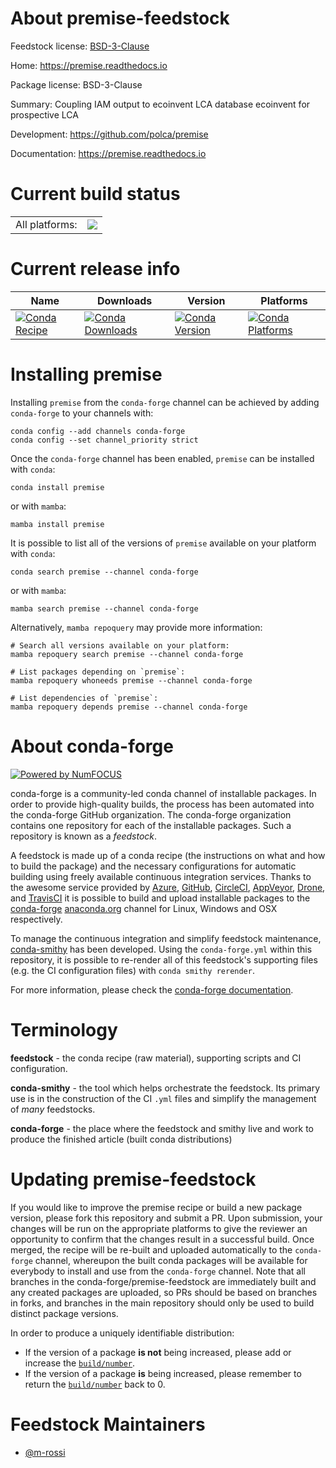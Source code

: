 About premise-feedstock
=======================

Feedstock license: [BSD-3-Clause](https://github.com/conda-forge/premise-feedstock/blob/main/LICENSE.txt)

Home: https://premise.readthedocs.io

Package license: BSD-3-Clause

Summary: Coupling IAM output to ecoinvent LCA database ecoinvent for prospective LCA

Development: https://github.com/polca/premise

Documentation: https://premise.readthedocs.io

Current build status
====================


<table><tr><td>All platforms:</td>
    <td>
      <a href="https://dev.azure.com/conda-forge/feedstock-builds/_build/latest?definitionId=18341&branchName=main">
        <img src="https://dev.azure.com/conda-forge/feedstock-builds/_apis/build/status/premise-feedstock?branchName=main">
      </a>
    </td>
  </tr>
</table>

Current release info
====================

| Name | Downloads | Version | Platforms |
| --- | --- | --- | --- |
| [![Conda Recipe](https://img.shields.io/badge/recipe-premise-green.svg)](https://anaconda.org/conda-forge/premise) | [![Conda Downloads](https://img.shields.io/conda/dn/conda-forge/premise.svg)](https://anaconda.org/conda-forge/premise) | [![Conda Version](https://img.shields.io/conda/vn/conda-forge/premise.svg)](https://anaconda.org/conda-forge/premise) | [![Conda Platforms](https://img.shields.io/conda/pn/conda-forge/premise.svg)](https://anaconda.org/conda-forge/premise) |

Installing premise
==================

Installing `premise` from the `conda-forge` channel can be achieved by adding `conda-forge` to your channels with:

```
conda config --add channels conda-forge
conda config --set channel_priority strict
```

Once the `conda-forge` channel has been enabled, `premise` can be installed with `conda`:

```
conda install premise
```

or with `mamba`:

```
mamba install premise
```

It is possible to list all of the versions of `premise` available on your platform with `conda`:

```
conda search premise --channel conda-forge
```

or with `mamba`:

```
mamba search premise --channel conda-forge
```

Alternatively, `mamba repoquery` may provide more information:

```
# Search all versions available on your platform:
mamba repoquery search premise --channel conda-forge

# List packages depending on `premise`:
mamba repoquery whoneeds premise --channel conda-forge

# List dependencies of `premise`:
mamba repoquery depends premise --channel conda-forge
```


About conda-forge
=================

[![Powered by
NumFOCUS](https://img.shields.io/badge/powered%20by-NumFOCUS-orange.svg?style=flat&colorA=E1523D&colorB=007D8A)](https://numfocus.org)

conda-forge is a community-led conda channel of installable packages.
In order to provide high-quality builds, the process has been automated into the
conda-forge GitHub organization. The conda-forge organization contains one repository
for each of the installable packages. Such a repository is known as a *feedstock*.

A feedstock is made up of a conda recipe (the instructions on what and how to build
the package) and the necessary configurations for automatic building using freely
available continuous integration services. Thanks to the awesome service provided by
[Azure](https://azure.microsoft.com/en-us/services/devops/), [GitHub](https://github.com/),
[CircleCI](https://circleci.com/), [AppVeyor](https://www.appveyor.com/),
[Drone](https://cloud.drone.io/welcome), and [TravisCI](https://travis-ci.com/)
it is possible to build and upload installable packages to the
[conda-forge](https://anaconda.org/conda-forge) [anaconda.org](https://anaconda.org/)
channel for Linux, Windows and OSX respectively.

To manage the continuous integration and simplify feedstock maintenance,
[conda-smithy](https://github.com/conda-forge/conda-smithy) has been developed.
Using the ``conda-forge.yml`` within this repository, it is possible to re-render all of
this feedstock's supporting files (e.g. the CI configuration files) with ``conda smithy rerender``.

For more information, please check the [conda-forge documentation](https://conda-forge.org/docs/).

Terminology
===========

**feedstock** - the conda recipe (raw material), supporting scripts and CI configuration.

**conda-smithy** - the tool which helps orchestrate the feedstock.
                   Its primary use is in the construction of the CI ``.yml`` files
                   and simplify the management of *many* feedstocks.

**conda-forge** - the place where the feedstock and smithy live and work to
                  produce the finished article (built conda distributions)


Updating premise-feedstock
==========================

If you would like to improve the premise recipe or build a new
package version, please fork this repository and submit a PR. Upon submission,
your changes will be run on the appropriate platforms to give the reviewer an
opportunity to confirm that the changes result in a successful build. Once
merged, the recipe will be re-built and uploaded automatically to the
`conda-forge` channel, whereupon the built conda packages will be available for
everybody to install and use from the `conda-forge` channel.
Note that all branches in the conda-forge/premise-feedstock are
immediately built and any created packages are uploaded, so PRs should be based
on branches in forks, and branches in the main repository should only be used to
build distinct package versions.

In order to produce a uniquely identifiable distribution:
 * If the version of a package **is not** being increased, please add or increase
   the [``build/number``](https://docs.conda.io/projects/conda-build/en/latest/resources/define-metadata.html#build-number-and-string).
 * If the version of a package **is** being increased, please remember to return
   the [``build/number``](https://docs.conda.io/projects/conda-build/en/latest/resources/define-metadata.html#build-number-and-string)
   back to 0.

Feedstock Maintainers
=====================

* [@m-rossi](https://github.com/m-rossi/)

